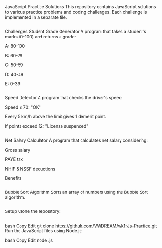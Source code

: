 ##
JavaScript Practice Solutions
This repository contains JavaScript solutions to various practice problems and coding challenges. Each challenge is implemented in a separate file.

##
Challenges
Student Grade Generator
A program that takes a student's marks (0-100) and returns a grade:

A: 80-100

B: 60-79

C: 50-59

D: 40-49

E: 0-39

##
Speed Detector
A program that checks the driver's speed:

Speed ≤ 70: "OK"

Every 5 km/h above the limit gives 1 demerit point.

If points exceed 12: "License suspended"

##
Net Salary Calculator
A program that calculates net salary considering:

Gross salary

PAYE tax

NHIF & NSSF deductions

Benefits

##
Bubble Sort Algorithm
Sorts an array of numbers using the Bubble Sort algorithm.
##
Setup
Clone the repository:
##
bash
Copy
Edit
git clone https://github.com/VWDREAM/wk1-Js-Practice.git
Run the JavaScript files using Node.js:

bash
Copy
Edit
node <file-name>.js
